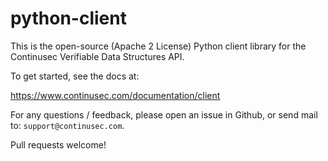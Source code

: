 # python-client

This is the open-source (Apache 2 License) Python client library for the Continusec Verifiable Data Structures API.

To get started, see the docs at:

https://www.continusec.com/documentation/client

For any questions / feedback, please open an issue in Github, or send mail to: `support@continusec.com`.

Pull requests welcome!
